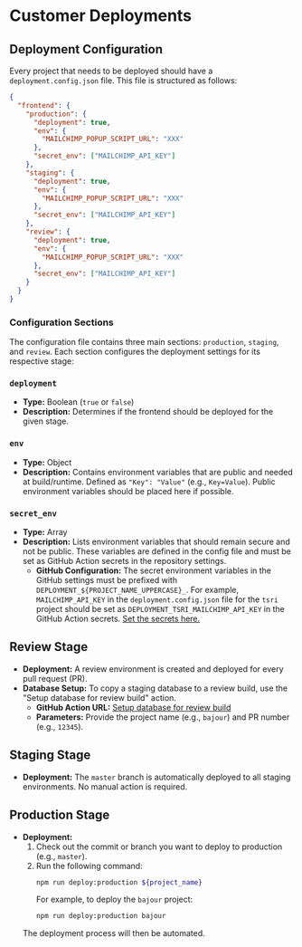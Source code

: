 # Customer Deployments

## Deployment Configuration

Every project that needs to be deployed should have a `deployment.config.json` file. This file is structured as follows:

```json
{
  "frontend": {
    "production": {
      "deployment": true,
      "env": {
        "MAILCHIMP_POPUP_SCRIPT_URL": "XXX"
      },
      "secret_env": ["MAILCHIMP_API_KEY"]
    },
    "staging": {
      "deployment": true,
      "env": {
        "MAILCHIMP_POPUP_SCRIPT_URL": "XXX"
      },
      "secret_env": ["MAILCHIMP_API_KEY"]
    },
    "review": {
      "deployment": true,
      "env": {
        "MAILCHIMP_POPUP_SCRIPT_URL": "XXX"
      },
      "secret_env": ["MAILCHIMP_API_KEY"]
    }
  }
}
```

### Configuration Sections

The configuration file contains three main sections: `production`, `staging`, and `review`. Each section configures the deployment settings for its respective stage:

### `deployment`
- **Type:** Boolean (`true` or `false`)
- **Description:** Determines if the frontend should be deployed for the given stage.

### `env`
- **Type:** Object
- **Description:** Contains environment variables that are public and needed at build/runtime. Defined as `"Key": "Value"` (e.g., `Key=Value`). Public environment variables should be placed here if possible.

### `secret_env`
- **Type:** Array
- **Description:** Lists environment variables that should remain secure and not be public. These variables are defined in the config file and must be set as GitHub Action secrets in the repository settings.
    - **GitHub Configuration:** The secret environment variables in the GitHub settings must be prefixed with `DEPLOYMENT_${PROJECT_NAME_UPPERCASE}_`. For example, `MAILCHIMP_API_KEY` in the `deployment.config.json` file for the `tsri` project should be set as `DEPLOYMENT_TSRI_MAILCHIMP_API_KEY` in the GitHub Action secrets. [Set the secrets here.](https://github.com/wepublish/wepublish/settings/secrets/actions)

## Review Stage
- **Deployment:** A review environment is created and deployed for every pull request (PR).
- **Database Setup:** To copy a staging database to a review build, use the "Setup database for review build" action.
    - **GitHub Action URL:** [Setup database for review build](https://github.com/wepublish/wepublish/actions/workflows/on-demand-deploy-project-database.yml)
    - **Parameters:** Provide the project name (e.g., `bajour`) and PR number (e.g., `12345`).

## Staging Stage
- **Deployment:** The `master` branch is automatically deployed to all staging environments. No manual action is required.

## Production Stage
- **Deployment:**
    1. Check out the commit or branch you want to deploy to production (e.g., `master`).
    2. Run the following command:
       ```sh
       npm run deploy:production ${project_name}
       ```
       For example, to deploy the `bajour` project:
       ```sh
       npm run deploy:production bajour
       ```
  The deployment process will then be automated.

